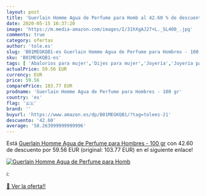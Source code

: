 ```yaml
---
layout: post
title: 'Guerlain Homme Agua de Perfume para Homb al 42.60 % de descuento'
date: 2020-05-15 16:37:20
image: 'https://m.media-amazon.com/images/I/31hXgAJ27+L._SL400_.jpg'
comments: true
category: ofertas
author: 'tole.es'
slug: 'B01MEGKQB1-es Guerlain Homme Agua de Perfume para Hombres - 100 gr'
sku: 'B01MEGKQB1-es'
tags: [ 'Abalorios para mujer','Dijes para mujer','Joyería','Joyería para mujer','agua','de','perfume', ]
actualPrice: 59.56 EUR
currency: EUR
price: 59.56
comparePrice: 103.77 EUR
prodname: 'Guerlain Homme Agua de Perfume para Hombres - 100 gr'
country: 'es'
flag: '🇪🇸'
brand: ''
buyurl: 'https://www.amazon.es/dp/B01MEGKQB1/?tag=tolees-21'
descuento: '42.60'
average: '58.263999999999996'
---
```


Está [Guerlain Homme Agua de Perfume para Hombres - 100 gr](https://www.amazon.es/dp/B01MEGKQB1/?tag=tolees-21) con 42.60 de descuento por 59.56 EUR (original: 103.77 EUR) en el siguiente enlace!

[![Guerlain Homme Agua de Perfume para Homb](https://m.media-amazon.com/images/I/31hXgAJ27+L._SL400_.jpg)](https://www.amazon.es/dp/B01MEGKQB1/?tag=tolees-21)

ℹ️:


[🛒 Ver la oferta!!](https://www.amazon.es/dp/B01MEGKQB1/?tag=tolees-21)

